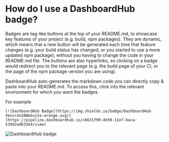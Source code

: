# How do I use a DashboardHub badge?

Badges are tag-like buttons at the top of your README.md, to showcase key features of your project (e.g. build, npm packages). They are dynamic, which means that a new button will be generated each time that feature changes (e.g. your build status has changed, or you started to use a more updated npm package), without you having to change the code in your README.md file. The buttons are also hyperlinks, so clicking on a badge would redirect you to the relevant page (e.g. the build page of your CI, or the page of the npm package version you are using).

DashboardHub auto-generates the markdown code you can directly copy & paste into your README.md. To access this, click into the relevant environment for which you want the badges.

For example

```
[![DashboardHub Badge](https://img.shields.io/badge/DashboardHub-Venzra%20Website-orange.svg)](https://pipeline.dashboardhub.io/c6631f90-de59-11e7-baca-539d2ad633e4/view)
```

![DashboardHub badge](https://user-images.githubusercontent.com/21239137/40886576-70fd8fc4-6732-11e8-9648-9ef0ee33a89e.png)
